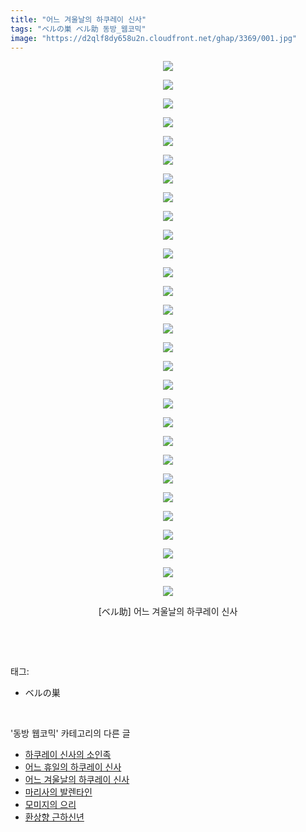 ```yaml
---
title: "어느 겨울날의 하쿠레이 신사"
tags: "ベルの巣 ベル助 동방_웹코믹"
image: "https://d2qlf8dy658u2n.cloudfront.net/ghap/3369/001.jpg"
---
```

<div class="article">
<p style="text-align: center; clear: none; float: none;"><img src="{{ site.imgserver12 }}/ghap/3369/001.jpg"/></p>
<p style="text-align: center; clear: none; float: none;"><img src="{{ site.imgserver12 }}/ghap/3369/002.jpg"/></p>
<p style="text-align: center; clear: none; float: none;"><img src="{{ site.imgserver12 }}/ghap/3369/003.jpg"/></p>
<p style="text-align: center; clear: none; float: none;"><img src="{{ site.imgserver12 }}/ghap/3369/004.jpg"/></p>
<p style="text-align: center; clear: none; float: none;"><img src="{{ site.imgserver12 }}/ghap/3369/005.jpg"/></p>
<p style="text-align: center; clear: none; float: none;"><img src="{{ site.imgserver12 }}/ghap/3369/006.jpg"/></p>
<p style="text-align: center; clear: none; float: none;"><img src="{{ site.imgserver12 }}/ghap/3369/007.jpg"/></p>
<p style="text-align: center; clear: none; float: none;"><img src="{{ site.imgserver12 }}/ghap/3369/008.jpg"/></p>
<p style="text-align: center; clear: none; float: none;"><img src="{{ site.imgserver12 }}/ghap/3369/009.jpg"/></p>
<p style="text-align: center; clear: none; float: none;"><img src="{{ site.imgserver12 }}/ghap/3369/010.jpg"/></p>
<p style="text-align: center; clear: none; float: none;"><img src="{{ site.imgserver12 }}/ghap/3369/011.jpg"/></p>
<p style="text-align: center; clear: none; float: none;"><img src="{{ site.imgserver12 }}/ghap/3369/012.jpg"/></p>
<p style="text-align: center; clear: none; float: none;"><img src="{{ site.imgserver12 }}/ghap/3369/013.jpg"/></p>
<p style="text-align: center; clear: none; float: none;"><img src="{{ site.imgserver12 }}/ghap/3369/014.jpg"/></p>
<p style="text-align: center; clear: none; float: none;"><img src="{{ site.imgserver12 }}/ghap/3369/015.jpg"/></p>
<p style="text-align: center; clear: none; float: none;"><img src="{{ site.imgserver12 }}/ghap/3369/016.jpg"/></p>
<p style="text-align: center; clear: none; float: none;"><img src="{{ site.imgserver12 }}/ghap/3369/017.jpg"/></p>
<p style="text-align: center; clear: none; float: none;"><img src="{{ site.imgserver12 }}/ghap/3369/018.jpg"/></p>
<p style="text-align: center; clear: none; float: none;"><img src="{{ site.imgserver12 }}/ghap/3369/019.jpg"/></p>
<p style="text-align: center; clear: none; float: none;"><img src="{{ site.imgserver12 }}/ghap/3369/020.jpg"/></p>
<p style="text-align: center; clear: none; float: none;"><img src="{{ site.imgserver12 }}/ghap/3369/021.jpg"/></p>
<p style="text-align: center; clear: none; float: none;"><img src="{{ site.imgserver12 }}/ghap/3369/022.jpg"/></p>
<p style="text-align: center; clear: none; float: none;"><img src="{{ site.imgserver12 }}/ghap/3369/023.jpg"/></p>
<p style="text-align: center; clear: none; float: none;"><img src="{{ site.imgserver12 }}/ghap/3369/024.jpg"/></p>
<p style="text-align: center; clear: none; float: none;"><img src="{{ site.imgserver12 }}/ghap/3369/025.jpg"/></p>
<p style="text-align: center; clear: none; float: none;"><img src="{{ site.imgserver12 }}/ghap/3369/026.jpg"/></p>
<p style="text-align: center; clear: none; float: none;"><img src="{{ site.imgserver12 }}/ghap/3369/027.jpg"/></p>
<p style="text-align: center; clear: none; float: none;"><img src="{{ site.imgserver12 }}/ghap/3369/028.jpg"/></p>
<p style="text-align: center; clear: none; float: none;"><img src="{{ site.imgserver12 }}/ghap/3369/029.jpg"/></p>
<p style="text-align: center; clear: none; float: none;">[ベル助] 어느 겨울날의 하쿠레이 신사</p>
<p><br/></p>
</div><br/>
<div class="tagTrail">
<p>태그: </p>
<ul>
<li>ベルの巣</li>
</ul>
</div><br/>
<div class="another">
<p>'동방 웹코믹' 카테고리의 다른 글</p>
<ul>
<li><a href="/ghap_3371">하쿠레이 신사의 소인족</a></li>
<li><a href="/ghap_3370">어느 휴일의 하쿠레이 신사</a></li>
<li><a href="/ghap_3369">어느 겨울날의 하쿠레이 신사</a></li>
<li><a href="/ghap_3368">마리사의 발렌타인</a></li>
<li><a href="/ghap_3367">모미지의 으리</a></li>
<li><a href="/ghap_3366">환상향 근하신년</a></li>
</ul>
</div><br/>
<div class="cb_module cb_fluid">
<div class="cb_wrt cb_profile">
</div><!-- commentList close -->
</div><br/>
